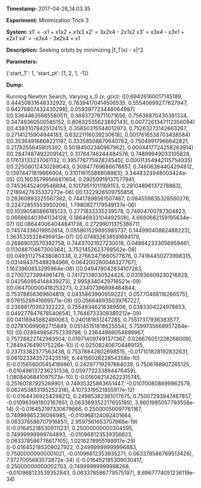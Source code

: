 **Timestamp:** 2017-04-26_14.03.35

**Experiment:** Minimization Trick 3

**System:**
x1' = -x1 + x1*x2 + x1*x3 
x2' = 3*x2*x4 - 2*x1*x2 
x3' = x3*x4 - x3*x1 + x2*x1 
x4' = -x3*x4 - 3*x2*x4 + x1 


**Description:** Seeking orbits by minimizing |f_T(x) - x|^2

**Parameters:**

{'start_T': 1, 'start_pt': [1, 2, 1, -1]}

**Dump:**

Running Newton Search, Varying x_0
*(x, g(x)):*
([0.69426160017145189, 0.44450831648332922, 0.76394170414506535, 0.55540699277627947, 0.94276807432430298], 0.059397723448064987)
([0.53644635685580511, 0.38937276711071656, 0.75636870430391334, 0.34749360500585152, 0.80632535623892143], 0.0077261347112356094)
([0.43831079425124153, 0.35650315544012973, 0.75263273142663267, 0.27141215904944183, 0.63221116039230618], 0.0017616538703438584)
([0.35364916868221197, 0.33358508670640763, 0.75049917966642821, 0.2178255645805392, 0.50184502340967962], 0.0004417724258263914)
([0.28474874932091421, 0.31764746244484576, 0.74899949033105828, 0.17613133237061132, 0.39577877592824545], 0.00011354942115754935)
([0.22508012430289043, 0.30847769686676657, 0.74806384404294812, 0.13974471819666004, 0.31011615588808983], 3.3448324948003424e-05)
([0.16035799566811654, 0.29250919137577941, 0.74536452409546894, 0.10179511011169153, 0.29104896137278863], 7.2189427635337272e-06)
([0.1322926509755856, 0.28360893325567382, 0.74417898561507467, 0.084559835328560276, 0.23472855553950206], 1.7980827179549137e-06)
([0.10390580866185133, 0.2771833335239578, 0.74604700787304823, 0.066860403941134128, 0.18646933104492508], 4.6680662159195634e-07)
([0.086440064044841738, 0.27299011375366711, 0.74574336019952614, 0.055861529895985737, 0.14499040882488223], 1.3635335328495913e-07)
([0.074852638591694179, 0.26869013570392758, 0.74437021927230018, 0.048642333056959461, 0.11308870467300364], 3.7521452623769562e-08)
([0.049311275438080338, 0.27663471660577676, 0.74184450273998315, 0.031494375488284966, 0.064200260048327767], 1.1623960853295964e-08)
([0.049478042834107283, 0.27007273994961478, 0.74172138030524426, 0.031936609230216829, 0.042560954148439273], 2.9958340429718521e-09)
([0.064700000418253273, 0.23407396698464844, 0.75378856369604819, 0.04358639009592221, 0.05770468116266575], 9.5761526941669571e-09)
([0.056646935039767227, 0.23688170262322222, 0.75548346216389506, 0.0383304224978653, 0.049277847678540654], 1.7646733309380212e-09)
([0.04116945882460063, 0.240181851247285, 0.75517317936383577, 0.027810699082715849, 0.05145151818625554], 5.7599735668957284e-10)
([0.028949856757339798, 0.23644969054899967, 0.75728822742983504, 0.019714097491371367, 0.026676051228266009], 1.2849476490175226e-10)
([-0.025082406704489135, 0.23713382377563438, 0.75378842602698515, -0.017101828192832631, 0.061023343572423519], 6.4415602822854358e-10)
([-0.015656005454186661, 0.24297719297684039, 0.7506168907265125, -0.010498137236231338, 0.059772233894476459], 1.0808406841097573e-10)
([-0.016082142622315745, 0.25160787925269901, 0.74935325863651447, -0.010700808899962579, 0.062453853195252318], 4.1073319521855917e-12)
([-0.01644369254298212, 0.24985382361017675, 0.75007293947467857, -0.010963981802167651, 0.063369352217655189], 3.9601985057793558e-14)
([-0.016452197330679666, 0.25000050097761167, 0.74999965236086985, -0.010968124092401664, 0.063378586707916851], 2.9597561653707966e-19)
([-0.016452185309111231, 0.25000000000304595, 0.74999999999744893, -0.010968123539356623, 0.063378586776617105], 1.0216278955199917e-29)
([-0.016452185309027922, 0.24999999999996883, 0.75000000000001021, -0.01096812353935271, 0.063378586769513426], 7.3727005683573872e-34)
([-0.016452185309030417, 0.25000000000002703, 0.74999999999998268, -0.010968123539352843, 0.063378586779575197], 8.6967774051236119e-34)